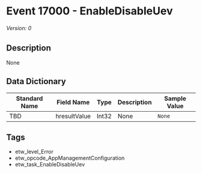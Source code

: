 # Event 17000 - EnableDisableUev
###### Version: 0

## Description
None

## Data Dictionary
|Standard Name|Field Name|Type|Description|Sample Value|
|---|---|---|---|---|
|TBD|hresultValue|Int32|None|`None`|

## Tags
* etw_level_Error
* etw_opcode_AppManagementConfiguration
* etw_task_EnableDisableUev